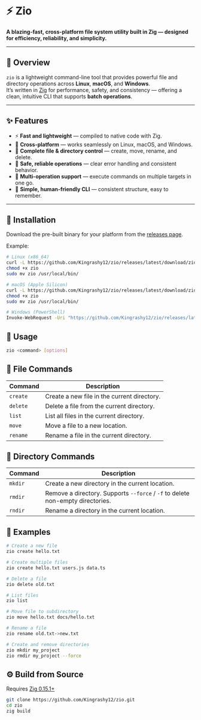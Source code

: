 # ⚡ Zio

**A blazing-fast, cross-platform file system utility built in Zig — designed for efficiency, reliability, and simplicity.**

---

## 🚀 Overview

`zio` is a lightweight command-line tool that provides powerful file and directory operations across **Linux**, **macOS**, and **Windows**.  
It’s written in [Zig](https://ziglang.org/) for performance, safety, and consistency — offering a clean, intuitive CLI that supports **batch operations**.

---

## ✨ Features

- ⚡ **Fast and lightweight** — compiled to native code with Zig.
- 🧱 **Cross-platform** — works seamlessly on Linux, macOS, and Windows.
- 📁 **Complete file & directory control** — create, move, rename, and delete.
- 🧹 **Safe, reliable operations** — clear error handling and consistent behavior.
- 🧰 **Multi-operation support** — execute commands on multiple targets in one go.
- 💬 **Simple, human-friendly CLI** — consistent structure, easy to remember.

---

## 🧩 Installation

Download the pre-built binary for your platform from the [releases page](https://github.com/Kingrashy12/zio/releases).

Example:

```bash
# Linux (x86_64)
curl -L https://github.com/Kingrashy12/zio/releases/latest/download/zio-x86_64-linux -o zio
chmod +x zio
sudo mv zio /usr/local/bin/
```

```bash
# macOS (Apple Silicon)
curl -L https://github.com/Kingrashy12/zio/releases/latest/download/zio-aarch64-macos -o zio
chmod +x zio
sudo mv zio /usr/local/bin/
```

```bash
# Windows (PowerShell)
Invoke-WebRequest -Uri "https://github.com/Kingrashy12/zio/releases/latest/download/zio-x86_64-windows.exe" -OutFile "zio.exe"
```

## 🧠 Usage

```bash
zio <command> [options]
```

## 📄 File Commands

| Command  | Description                                 |
| -------- | ------------------------------------------- |
| `create` | Create a new file in the current directory. |
| `delete` | Delete a file from the current directory.   |
| `list`   | List all files in the current directory.    |
| `move`   | Move a file to a new location.              |
| `rename` | Rename a file in the current directory.     |

## 📁 Directory Commands

| Command | Description                                                                    |
| ------- | ------------------------------------------------------------------------------ |
| `mkdir` | Create a new directory in the current location.                                |
| `rmdir` | Remove a directory. Supports `--force` / `-f` to delete non-empty directories. |
| `rndir` | Rename a directory in the current location.                                    |

## 🧪 Examples

```bash
# Create a new file
zio create hello.txt

# Create multiple files
zio create hello.txt users.js data.ts

# Delete a file
zio delete old.txt

# List files
zio list

# Move file to subdirectory
zio move hello.txt docs/hello.txt

# Rename a file
zio rename old.txt->new.txt

# Create and remove directories
zio mkdir my_project
zio rmdir my_project --force
```

## ⚙️ Build from Source

Requires [Zig 0.15.1+](https://ziglang.org)

```bash
git clone https://github.com/Kingrashy12/zio.git
cd zio
zig build
```
